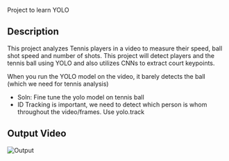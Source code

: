 Project to learn YOLO

## Description
This project analyzes Tennis players in a video to measure their speed, ball shot speed and number of shots. This project will detect players and the tennis ball using YOLO and also utilizes CNNs to extract court keypoints. 

When you run the YOLO model on the video, it barely detects the ball (which we need for tennis analysis)
- Soln: Fine tune the yolo model on tennis ball
- ID Tracking is important, we need to detect which person is whom throughout the video/frames. Use yolo.track

## Output Video 
![Output](output_videos/output.gif)

